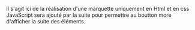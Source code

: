 Il s'agit ici de la réalisation d'une marquette uniquement en Html et en css 
JavaScript sera ajouté par la suite pour permettre au boutton more d'afficher la suite des éléments.
